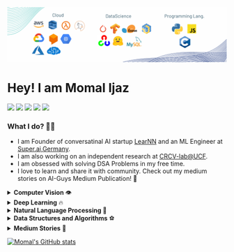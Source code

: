<img src="github_cover.png" />

<h1>Hey! I am Momal Ijaz</h1>

<a href="https://www.linkedin.com/in/momal-ijaz/"><img src="https://github.com/ashutosh1919/ashutosh1919/blob/master/logos/linkedin.png" width="40" /></a>
<a href="https://github.com/Momilijaz96"><img src="https://github.com/ashutosh1919/ashutosh1919/blob/master/logos/github-logo.png" width="40" /></a>
<a href="https://www.facebook.com/MomilIjaz"><img src="https://github.com/ashutosh1919/ashutosh1919/blob/master/logos/facebook.png" width="40" /></a>
<a href="mailto:momalijaz26@gmail.com"><img src="https://github.com/ashutosh1919/ashutosh1919/blob/master/logos/google-plus.png" width="40" /></a>
<a href="https://twitter.com/IjazMomal"><img src="https://github.com/ashutosh1919/ashutosh1919/blob/master/logos/twitter.png" width="40" /></a>

<h3> What I do? 👩‍💻 </h3>
 
 * I am Founder of conversatinal AI startup <a href='http://www.learnn.ai/'>LearNN</a> and an ML Engineer  at <a href='https://super.ai/'>Super.ai,Germany</a>. 
 * I am also working on an independent research at <a href='https://www.crcv.ucf.edu/'>CRCV-lab@UCF</a>.
 * I am obsessed with solving DSA Problems in my free time.
 * I love to learn and share it with community. Check out my medium stories on AI-Guys Medium Publication! 🌸

<details>
 <summary> <b>Computer Vision</b> 👁️ </summary>
<ul>
 
  <li><a href="https://github.com/Momilijaz96/MMT_for_NCRC">Multimodal Transformer for nurse Activity Recognition (Published in CVPM2022 - CVPRW)</a></li>
  <li><a href="https://github.com/Momilijaz96/Face-DTR">Face-Detection-Recognition-Tracking</a></li>
  <li><a href="https://github.com/Momilijaz96/LPN-LightWeightPoseNetwork-">LightWeight-Human-Pose-Estimator</a></li>
  <li><a href="https://github.com/Momilijaz96/Fall-Detection">Fall-Detection</a></li>
  <li><a href="https://github.com/Momilijaz96/CannyEdgeDetection">CannyEdgeDetection</a></li>
  <li><a href="https://github.com/Momilijaz96/Road-And-LaneMarking-Detection">Road-And-LaneMarking-Detection</a></li>
  <li>More projects coming soon...🚀</li>
</ul>
</details>

<details>
 <summary><b> Deep Learning</b> 🔥</summary>
<ul>
  <li><a href="https://github.com/Momilijaz96/AlphaFold-V1-PyTorch">Protien-Folding-Prediction-AlphaFold-V1-Pytorch</a></li>
  <li><a href="https://github.com/Momilijaz96/FC-Convolution-AutoEncoder">AutoEncoders</a></li>
  <li><a href="https://github.com/Momilijaz96/PyTorch-Model-Architecture-Tuning">PyTorch-Models-Architecture-Tuning</a></li>
  <li>3D Fashion synthesis using cyclic GANs </li>
  <li>More projects coming soon...🚀</li>
</ul>
</details>

<details>
 <summary><b> Natural Language Processing </b>🙊</summary>
<ul>
   <li><a href='https://github.com/MohsinTariq10/techbot-demo'>Cab booking chatbot for telephony servers</a></li>
  <li>Aspect Based Sentiment Analysis with BERT</li>
  <li>Bias Anlaysis in Researcer's hiring across CS departments of US Ivy leagues</li>
  <li>More projects coming soon...🚀</li>
</ul>
</details>
<details>
 <summary><b> Data Structures and Algorithms</b> ⚽</summary>
<ul>
  <li><a href="https://github.com/Momilijaz96/DSA-in-Python3">DataStructures-in-Python3</a></li>
  <li><a href="https://github.com/Momilijaz96/LeetCode-technical-must-do">LeetCode-Technical-Must-Do</a></li>
  <li><a href="https://github.com/Momilijaz96/Striver-SDE-Sheet">Arrays-Zero2Hero</a></li>
  <li><a href="https://github.com/Momilijaz96/Graphs-DSA">Ultimate_DSA</a></li>
  <li>More projects coming soon...🚀</li>
</ul>
</details>

<details>
 <summary><b> Medium Stories</b> 🌸</summary>
<ul>
  <li><a href="https://medium.com/aiguys/vit-an-image-is-worth-16x16-words-transformers-for-image-recognition-at-scale-iclr21-dd5c1d071045">ViT - Vision Transformer,Google Research, ICLR'21. </a></li>
  <li><a href="https://medium.com/p/9b60aea3da07">DeiT-Data Efficient Image Transformer, Facebook AI, ICML'21</a></li>
 <li><a href="https://medium.com/aiguys/swin-transformer-hierarchical-vision-transformer-using-shifted-window-part-i-5dc3fe7ae774">SWIN Transformer: Microsoft Research-Asia Part I</a></li>
 <li><a href="https://medium.com/aiguys/swin-transformer-hierarchical-vision-transformer-using-shifted-window-part-ii-3ecf40a3a5ce">SWIN Transformer: Microsoft Research-Asia Part II</a></li>
 <li><a href="https://medium.com/aiguys/vivit-video-vision-transformer-648a5fff68a4">ViViT - Video Vision Transformer - ICCV2021 - Google Research</a></li> 
 <li><a href="https://medium.com/@momilijaz/a-convnet-for-the-2020s-or-2561c9e946e1">ConvNeXt for 2020s - CVPR2022 - Facebook AI Research lab</a></li>
 <li><a href="https://medium.com/aiguys/multiview-transformers-part-i-e0a46179295b">MultiView Transformer - CVPR2022 - Google Research- Part I</a></li>
 <li><a href="https://medium.com/@momilijaz/multiview-transformers-part-ii-f986c1085106">MultiView Transformer - CVPR2022 - Google Research - Part -II</a></li>
 <li><a href="https://medium.com/aiguys/docker-for-dummies-8e8edc8af0ea">Docker for Dummies Part I</a></li>
 <li><a href="https://medium.com/aiguys/docker-for-dummies-part-ii-6a6f4ce77ef5">Docker for Dummies Part II</a></li>
 <li><a href="https://medium.com/@momilijaz/docker-for-dummies-part-iii-2e7e10241f4">Docker for Dummies Part III</a></li> 
 <li><a href="https://medium.com/aiguys/googles-lamda-sentient-conspiracy-smart-open-ended-conv-chatbot-and-more-355ba78b87a1">Google's Lamda, Sentient consipiracy and more!</a></li>


 
  <li>More articles coming soon...🚀</li>
</ul>
</details>

[![Momal's GitHub stats](https://github-readme-stats.vercel.app/api?username=momilijaz96)](https://github.com/anuraghazra/github-readme-stats)

